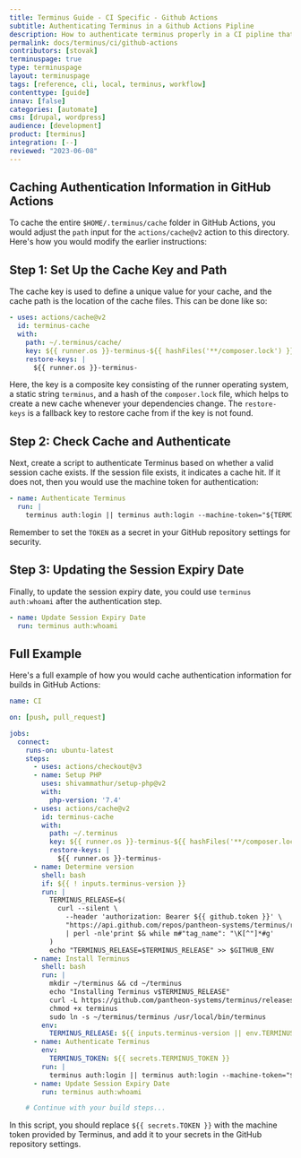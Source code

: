 ```yaml
---
title: Terminus Guide - CI Specific - Github Actions
subtitle: Authenticating Terminus in a Github Actions Pipline
description: How to authenticate terminus properly in a CI pipline that avoids errors from authenticating too many times.
permalink: docs/terminus/ci/github-actions
contributors: [stovak]
terminuspage: true
type: terminuspage
layout: terminuspage
tags: [reference, cli, local, terminus, workflow]
contenttype: [guide]
innav: [false]
categories: [automate]
cms: [drupal, wordpress]
audience: [development]
product: [terminus]
integration: [--]
reviewed: "2023-06-08"
---
```


## Caching Authentication Information in GitHub Actions

To cache the entire `$HOME/.terminus/cache` folder in GitHub Actions, you would adjust the `path` input for the `actions/cache@v2` action to this directory. Here's how you would modify the earlier instructions:

## Step 1: Set Up the Cache Key and Path

The cache key is used to define a unique value for your cache, and the cache path is the location of the cache files. This can be done like so:

```yaml:title=.github/workflows/terminus-cache-auth.yml
- uses: actions/cache@v2
  id: terminus-cache
  with:
    path: ~/.terminus/cache/
    key: ${{ runner.os }}-terminus-${{ hashFiles('**/composer.lock') }}
    restore-keys: |
      ${{ runner.os }}-terminus-
```

Here, the key is a composite key consisting of the runner operating system, a static string `terminus`, and a hash of the `composer.lock` file, which helps to create a new cache whenever your dependencies change. The `restore-keys` is a fallback key to restore cache from if the key is not found.

## Step 2: Check Cache and Authenticate

Next, create a script to authenticate Terminus based on whether a valid session cache exists. If the session file exists, it indicates a cache hit. If it does not, then you would use the machine token for authentication:

```yaml:title=.github/workflows/terminus-cache-auth.yml
- name: Authenticate Terminus
  run: |
    terminus auth:login || terminus auth:login --machine-token="${TERMINUS_TOKEN}"

```

Remember to set the `TOKEN` as a secret in your GitHub repository settings for security.

## Step 3: Updating the Session Expiry Date

Finally, to update the session expiry date, you could use `terminus auth:whoami` after the authentication step.

```yaml:title=.github/workflows/terminus-cache-auth.yml
- name: Update Session Expiry Date
  run: terminus auth:whoami
```

## Full Example

Here's a full example of how you would cache authentication information for builds in GitHub Actions:

```yaml:title=.github/workflows/terminus-cache-auth.yml
name: CI

on: [push, pull_request]

jobs:
  connect:
    runs-on: ubuntu-latest
    steps:
      - uses: actions/checkout@v3
      - name: Setup PHP
        uses: shivammathur/setup-php@v2
        with:
          php-version: '7.4'
      - uses: actions/cache@v2
        id: terminus-cache
        with:
          path: ~/.terminus
          key: ${{ runner.os }}-terminus-${{ hashFiles('**/composer.lock') }}
          restore-keys: |
            ${{ runner.os }}-terminus-
      - name: Determine version
        shell: bash
        if: ${{ ! inputs.terminus-version }}
        run: |
          TERMINUS_RELEASE=$(
            curl --silent \
              --header 'authorization: Bearer ${{ github.token }}' \
              "https://api.github.com/repos/pantheon-systems/terminus/releases/latest" \
              | perl -nle'print $& while m#"tag_name": "\K[^"]*#g'
          )
          echo "TERMINUS_RELEASE=$TERMINUS_RELEASE" >> $GITHUB_ENV
      - name: Install Terminus
        shell: bash
        run: |
          mkdir ~/terminus && cd ~/terminus
          echo "Installing Terminus v$TERMINUS_RELEASE"
          curl -L https://github.com/pantheon-systems/terminus/releases/download/$TERMINUS_RELEASE/terminus.phar --output terminus
          chmod +x terminus
          sudo ln -s ~/terminus/terminus /usr/local/bin/terminus
        env:
          TERMINUS_RELEASE: ${{ inputs.terminus-version || env.TERMINUS_RELEASE }}
      - name: Authenticate Terminus
        env:
          TERMINUS_TOKEN: ${{ secrets.TERMINUS_TOKEN }}
        run: |
          terminus auth:login || terminus auth:login --machine-token="${TERMINUS_TOKEN}"
      - name: Update Session Expiry Date
        run: terminus auth:whoami

    # Continue with your build steps...
```

In this script, you should replace `${{ secrets.TOKEN }}` with the machine token provided by Terminus, and add it to your secrets in the GitHub repository settings.
